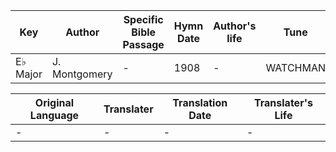 Key | Author   | Specific Bible Passage     |Hymn Date |Author's life |Tune |Metrical Pattern   |Composer/Source
-- | --------- | ---------------------------|----------|--------------|-----|-------------------|-------------  
E♭ Major |J. Montgomery |- |1908 |- |WATCHMAN |- |L. Mason

Original Language | Translater | Translation Date   | Translater's Life  
----------------- | --------- | --------------------|-------------     
\- |- |- |-
